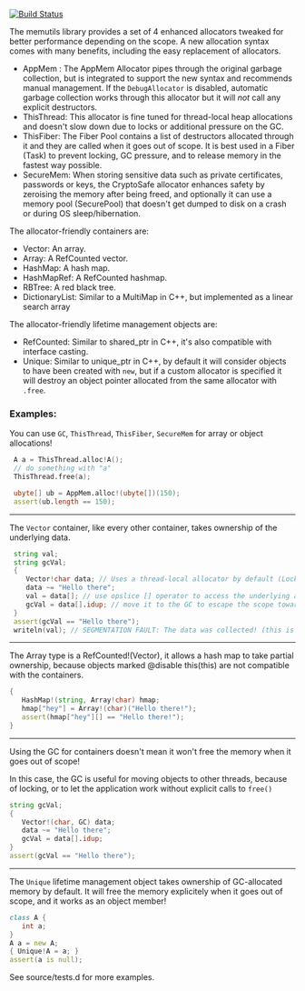 [![Build Status](https://travis-ci.org/etcimon/memutils.svg)](https://travis-ci.org/etcimon/memutils)

The memutils library provides a set of 4 enhanced allocators tweaked for better performance depending on the scope.
A new allocation syntax comes with many benefits, including the easy replacement of allocators.

- AppMem : The AppMem Allocator pipes through the original garbage collection, but is integrated to support the new syntax and recommends manual management. If the `DebugAllocator` is disabled, automatic garbage collection works through this allocator but it will *not* call any explicit destructors.
- ThisThread: This allocator is fine tuned for thread-local heap allocations and doesn't slow down due to locks or additional pressure on the GC.
- ThisFiber: The Fiber Pool contains a list of destructors allocated through it and they are called when it goes out of scope. It is 
best used in a Fiber (Task) to prevent locking, GC pressure, and to release memory in the fastest way possible. 
- SecureMem: When storing sensitive data such as private certificates, passwords or keys, the CryptoSafe allocator
enhances safety by zeroising the memory after being freed, and optionally it can use a memory pool (SecurePool) 
that doesn't get dumped to disk on a crash or during OS sleep/hibernation.

The allocator-friendly containers are:
- Vector: An array.
- Array: A RefCounted vector.
- HashMap: A hash map.
- HashMapRef: A RefCounted hashmap.
- RBTree: A red black tree.
- DictionaryList: Similar to a MultiMap in C++, but implemented as a linear search array

The allocator-friendly lifetime management objects are:
- RefCounted: Similar to shared_ptr in C++, it's also compatible with interface casting.
- Unique: Similar to unique_ptr in C++, by default it will consider objects to have been created with `new`, but if a custom allocator is specified it will destroy an object pointer allocated from the same allocator with `.free`.


### Examples:


You can use `GC`, `ThisThread`, `ThisFiber`, `SecureMem` for array or object allocations!

```D
 A a = ThisThread.alloc!A();
 // do something with "a"
 ThisThread.free(a);

 ubyte[] ub = AppMem.alloc!(ubyte[])(150);
 assert(ub.length == 150);
```

--------------

The `Vector` container, like every other container, takes ownership of the underlying data.

```D
 string val;
 string gcVal;
 {
 	Vector!char data; // Uses a thread-local allocator by default (LocklessFreeList)
 	data ~= "Hello there";
 	val = data[]; // use opslice [] operator to access the underlying array.
 	gcVal = data[].idup; // move it to the GC to escape the scope towards the unknown!
 }
 assert(gcVal == "Hello there");
 writeln(val); // SEGMENTATION FAULT: The data was collected! (this is a good thing).
```
--------------

The Array type is a RefCounted!(Vector), it allows a hash map to take partial
ownership, because objects marked @disable this(this) are not compatible with the containers.

 ```D
 {
 	HashMap!(string, Array!char) hmap;
 	hmap["hey"] = Array!(char)("Hello there!");
 	assert(hmap["hey"][] == "Hello there!");
 }
 ```

 --------------

 Using the GC for containers doesn't mean it won't free the memory when it goes out of scope!

 In this case, the GC is useful for moving objects to other threads, because of locking, or
 to let the application work without explicit calls to `free()`

 ```D
 string gcVal;
 {
 	Vector!(char, GC) data;
 	data ~= "Hello there";
 	gcVal = data[].idup;
 }
 assert(gcVal == "Hello there");
 ```

 --------------

 The `Unique` lifetime management object takes ownership of GC-allocated memory by default.
 It will free the memory explicitely when it goes out of scope, and it works as an object member!

 ```D
 class A {
 	int a;
 }
 A a = new A;
 { Unique!A = a; }
 assert(a is null);
 ```

 See source/tests.d for more examples.
